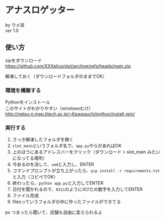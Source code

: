 # アナスロゲッター
by ウメ宮  
ver 1.0
## 使い方
zipをダウンロード
https://github.com/XXXalice/slot/archive/refs/heads/main.zip

解凍しておく（ダウンロードフォルダのままでOK）

### 環境を構築する
Pythonをインストール  
このサイトがわかりやすい（windowsむけ）  
http://netsu-n.mep.titech.ac.jp/~Kawaguchi/python/install-win/

### 実行する
1. さっき解凍したフォルダを開く
2. `slot_main`というフォルダ名で、`app.py`やらがあればOK  
3. 上のほうにあるアドレスバーをクリック（ダウンロード > slot_main みたいになってる場所）  
4. 今あるのを消して、`cmd`と入力し、ENTER  
5. コマンドプロンプトが立ち上がったら、`pip install -r requirements.txt`と入力（コピペでOK）
6. 終わったら、`python app.py`と入力してENTER
7. 日付を聞かれるので、`0311`のように4けたの数字を入力してENTER
8. ファイル完成
9. filesっていうフォルダの中に作ったファイルができてる



ps つまったら聞いて、店舗も自由に変えられるよ